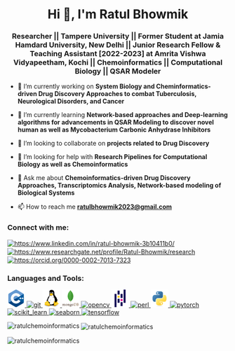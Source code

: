 <h1 align="center">Hi 👋, I'm Ratul Bhowmik</h1>
<h3 align="center">Researcher || Tampere University || Former Student at Jamia Hamdard University, New Delhi || Junior Research Fellow & Teaching Assistant [2022-2023] at Amrita Vishwa Vidyapeetham, Kochi || Chemoinformatics || Computational Biology || QSAR Modeler</h3>



- 🔭 I’m currently working on **System Biology and Cheminformatics-driven Drug Discovery Approaches to combat Tuberculosis, Neurological Disorders, and Cancer**

- 🌱 I’m currently learning **Network-based approaches and Deep-learning algorithms for advancements in QSAR Modeling to discover novel human as well as Mycobacterium Carbonic Anhydrase Inhibitors**

- 👯 I’m looking to collaborate on **projects related to Drug Discovery**

- 🤝 I’m looking for help with **Research Pipelines for Computational Biology as well as Chemoinformatics**

- 💬 Ask me about **Chemoinformatics-driven Drug Discovery Approaches, Transcriptomics Analysis, Network-based modeling of Biological Systems**

- 📫 How to reach me **ratulbhowmik2023@gmail.com**

<h3 align="left">Connect with me:</h3>
<p align="left">
    <a href="https://linkedin.com/in/https://www.linkedin.com/in/ratul-bhowmik-3b10411b0/" target="blank">
        <img align="center" src="https://raw.githubusercontent.com/rahuldkjain/github-profile-readme-generator/master/src/images/icons/Social/linked-in-alt.svg" alt="https://www.linkedin.com/in/ratul-bhowmik-3b10411b0/" height="30" width="40" />
    </a>
    <a href="https://scholar.google.com/citations?user=gDWTGNMAAAAJ&hl=en" target="blank">
        <img align="center" src="https://upload.wikimedia.org/wikipedia/commons/5/5e/ResearchGate_icon_SVG.svg" alt="https://www.researchgate.net/profile/Ratul-Bhowmik/research" height="30" width="40" />
    </a>
    <a href="https://orcid.org/0000-0002-7013-7323" target="blank">
        <img align="center" src="https://upload.wikimedia.org/wikipedia/commons/0/06/ORCID_iD.svg" alt="https://orcid.org/0000-0002-7013-7323" height="30" width="40" />
    </a>
</p>


<h3 align="left">Languages and Tools:</h3>
<p align="left"> <a href="https://www.w3schools.com/cpp/" target="_blank" rel="noreferrer"> <img src="https://raw.githubusercontent.com/devicons/devicon/master/icons/cplusplus/cplusplus-original.svg" alt="cplusplus" width="40" height="40"/> </a> <a href="https://git-scm.com/" target="_blank" rel="noreferrer"> <img src="https://www.vectorlogo.zone/logos/git-scm/git-scm-icon.svg" alt="git" width="40" height="40"/> </a> <a href="https://www.linux.org/" target="_blank" rel="noreferrer"> <img src="https://raw.githubusercontent.com/devicons/devicon/master/icons/linux/linux-original.svg" alt="linux" width="40" height="40"/> </a> <a href="https://www.mongodb.com/" target="_blank" rel="noreferrer"> <img src="https://raw.githubusercontent.com/devicons/devicon/master/icons/mongodb/mongodb-original-wordmark.svg" alt="mongodb" width="40" height="40"/> </a> <a href="https://opencv.org/" target="_blank" rel="noreferrer"> <img src="https://www.vectorlogo.zone/logos/opencv/opencv-icon.svg" alt="opencv" width="40" height="40"/> </a> <a href="https://pandas.pydata.org/" target="_blank" rel="noreferrer"> <img src="https://raw.githubusercontent.com/devicons/devicon/2ae2a900d2f041da66e950e4d48052658d850630/icons/pandas/pandas-original.svg" alt="pandas" width="40" height="40"/> </a> <a href="https://www.perl.org/" target="_blank" rel="noreferrer"> <img src="https://api.iconify.design/logos-perl.svg" alt="perl" width="40" height="40"/> </a> <a href="https://www.python.org" target="_blank" rel="noreferrer"> <img src="https://raw.githubusercontent.com/devicons/devicon/master/icons/python/python-original.svg" alt="python" width="40" height="40"/> </a> <a href="https://pytorch.org/" target="_blank" rel="noreferrer"> <img src="https://www.vectorlogo.zone/logos/pytorch/pytorch-icon.svg" alt="pytorch" width="40" height="40"/> </a> <a href="https://scikit-learn.org/" target="_blank" rel="noreferrer"> <img src="https://upload.wikimedia.org/wikipedia/commons/0/05/Scikit_learn_logo_small.svg" alt="scikit_learn" width="40" height="40"/> </a> <a href="https://seaborn.pydata.org/" target="_blank" rel="noreferrer"> <img src="https://seaborn.pydata.org/_images/logo-mark-lightbg.svg" alt="seaborn" width="40" height="40"/> </a> <a href="https://www.tensorflow.org" target="_blank" rel="noreferrer"> <img src="https://www.vectorlogo.zone/logos/tensorflow/tensorflow-icon.svg" alt="tensorflow" width="40" height="40"/> </a> </p>

<p><img align="left" src="https://github-readme-stats.vercel.app/api/top-langs?username=ratulchemoinformatics&show_icons=true&locale=en&layout=compact" alt="ratulchemoinformatics" /></p>

<p>&nbsp;<img align="center" src="https://github-readme-stats.vercel.app/api?username=ratulchemoinformatics&show_icons=true&locale=en" alt="ratulchemoinformatics" /></p>

<p><img align="center" src="https://github-readme-streak-stats.herokuapp.com/?user=ratulchemoinformatics&" alt="ratulchemoinformatics" /></p>

